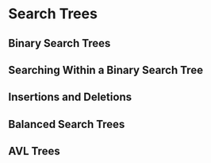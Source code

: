 # Search Trees

## Binary Search Trees

## Searching Within a Binary Search Tree

## Insertions and Deletions

## Balanced Search Trees

## AVL Trees
